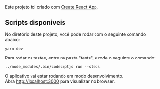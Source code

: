 Este projeto foi criado com [Create React App](https://github.com/facebook/create-react-app).

## Scripts disponiveis

No diretório deste projeto, você pode rodar com o seguinte comando abaixo:
```
yarn dev
```

Para rodar os testes, entre na pasta "tests", e rode o seguinte o comando:
```
../node_modules/.bin/codeceptjs run --steps
```

O aplicativo vai estar rodando em modo desenvolvimento.<br />
Abra [http://localhost:3000](http://localhost:3000) para visualizar no browser.
